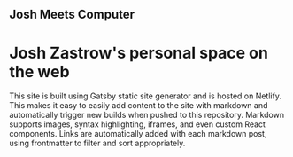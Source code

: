 ## Josh Meets Computer
# Josh Zastrow's personal space on the web

This site is built using Gatsby static site generator and is hosted on Netlify.  This makes it easy to easily add content to the site with markdown and automatically trigger new builds when pushed to this repository.  Markdown supports images, syntax highlighting, iframes, and even custom React components.  Links are automatically added with each markdown post, using frontmatter to filter and sort appropriately.

